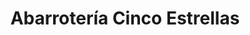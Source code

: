 ---
title: "Abarrotería Cinco Estrellas"
url: /tatumbla/abarroteria-cinco-estrellas/
shop: supermercado
---